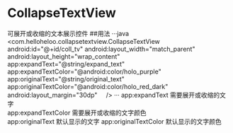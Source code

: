 # CollapseTextView
可展开或收缩的文本展示控件
##用法
···java
<com.helloheloo.collapsetextview.CollapseTextView
      android:id="@+id/coll_tv"
      android:layout_width="match_parent"
      android:layout_height="wrap_content"
      app:expandText="@string/expand_text"
      app:expandTextColor="@android:color/holo_purple"
      app:originalText="@string/original_text"
      app:originalTextColor="@android:color/holo_red_dark"
      android:layout_margin="30dp"
      />
···
app:expandText 需要展开或收缩的文字<br>
app:expandTextColor 需要展开或收缩的文字颜色<br>
app:originalText 默认显示的文字
app:originalTextColor 默认显示的文字颜色
